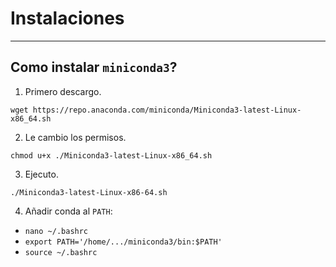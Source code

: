 # Instalaciones
---

## Como instalar `miniconda3`?

1. Primero descargo.

```{bash}
wget https://repo.anaconda.com/miniconda/Miniconda3-latest-Linux-x86_64.sh
```

2. Le cambio los permisos.

```{bash}
chmod u+x ./Miniconda3-latest-Linux-x86_64.sh
```

3. Ejecuto.

```{bash}
./Miniconda3-latest-Linux-x86-64.sh
```

4. Añadir conda al `PATH`:

- `nano ~/.bashrc`
- `export PATH='/home/.../miniconda3/bin:$PATH'`
- `source ~/.bashrc`
